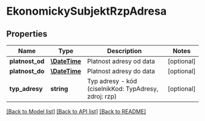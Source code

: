 # EkonomickySubjektRzpAdresa

## Properties
Name | Type | Description | Notes
------------ | ------------- | ------------- | -------------
**platnost_od** | [**\DateTime**](\DateTime.md) | Platnost adresy od data | [optional] 
**platnost_do** | [**\DateTime**](\DateTime.md) | Platnost adresy do data | [optional] 
**typ_adresy** | **string** | Typ adresy  - kód (ciselnikKod: TypAdresy, zdroj: rzp) | [optional] 

[[Back to Model list]](../../README.md#documentation-for-models) [[Back to API list]](../../README.md#documentation-for-api-endpoints) [[Back to README]](../../README.md)

